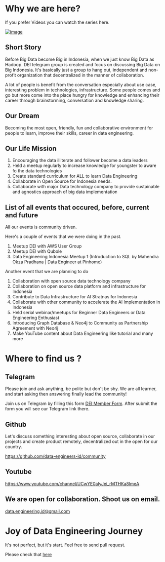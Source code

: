 # Why we are here?

If you prefer Videos you can watch the series here.

[![image](https://user-images.githubusercontent.com/242694/141042775-28c62d9c-da1f-4015-a0aa-e22386a70551.png)](https://www.youtube.com/watch?v=TUfMKijk4KI&list=PLpJrBRam3Bunvc2gJD_63y-4uiFf8ofZo&index=1)




## Short Story

Before Big Data become Big in Indonesia, when we just know Big Data as Hadoop. DEI telegram group is created and focus on discussing Big Data on Big Indonesia. It's basically just a group to hang out, independent and non-profit organization that decentralized in the manner of collaboration. 

A lot of people is benefit from the conversation especially about use case, interesting problem in technologies, infrastructure. Some people comes and go but more come into the place hungry for knowledge and enhancing their career through brainstorming, conversation and knowledge sharing. 

## Our Dream

Becoming the most open, friendly, fun and collaborative environment for people to learn, improve their skills, career in data engineering. 

## Our Life Mission

1. Encouraging the data illiterate and follower become a data leaders
2. Held a meetup regularly to increase knowledge for youngster to aware fo the data technologies
3. Create standard curriculum for ALL to learn Data Engineering
4. Collaborate in Open Source for Indonesia needs.
5. Collaborate with major Data technology company to provide sustainable and agnostics approach of big data implementation

## List of all events that occured, before, current and future

All our events is community driven.

Here's a couple of events that we were doing in the past.

1. Meetup DEI with AWS User Group
2. Meetup DEI with Qubole
3. Data Engineering Indonesia Meetup 1 (Introduction to SQL by Mahendra Okza Pradhana | Data Engineer at Pinhome)

Another event that we are planning to do

1. Collaboration with open source data technology company
2. Collaboration on open source data platform and infrastructure for Indonesia
3. Contribute to Data Infrastructure for AI Stratnas for Indonesia
4. Collaborate with other community to accelerate the AI Implementation in Indonesia
5. Held serial webinar/meetups for Beginner Data Engineers or Data Engineering Enthusiast
6. Introducing Graph Database & Neo4j to Community as Partnership Agreement with Neo4j
7. Make YouTube content about Data Engineering like tutorial and many more

# Where to find us ?

## Telegram 

Please join and ask anything, be polite but don't be shy. We are all learner, and start asking then answering finally lead the community!

Join us on Telegram by filling this form [DEI Member Form](https://bit.ly/dei-regist). After submit the form you will see our Telegram link there.

## Github

Let's discuss something interesting about open source, collaborate in our projects and create product remotely, decentralized out in the open for our country. 

https://github.com/data-engineers-id/community

## Youtube

https://www.youtube.com/channel/UCwYE0alyJei_rMTHKa8ImeA

## We are open for collaboration. Shoot us on email.

data.engineering.id@gmail.com

# Joy of Data Engineering Journey

It's not perfect, but it's start. Feel free to send pull request.

Please check that [here](https://github.com/data-engineers-id/basecamp/blob/main/CURRICULUM.md)


